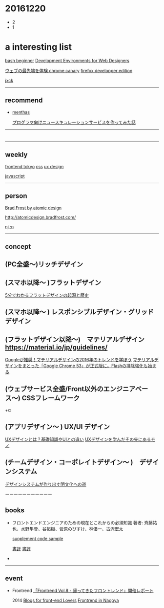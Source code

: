# 20161220

- 2 
- 1


# a interesting list
[bash beginner](https://rat.cis.k.hosei.ac.jp/article/linux/bash_intro.html)
[Development Environments for Web Designers](https://gumroad.com/l/GFXe/cnlp39)

[ウェブの最先端を体験 chrome canary](https://www.google.co.jp/chrome/browser/canary.html)
[firefox developper edition](https://www.mozilla.org/ja/firefox/developer/?utm_campaign=mdn-front-pg-promo&utm_medium=referral&utm_source=developer.mozilla.org)

[jxck ](https://blog.jxck.io/)


---------------
## recommend
- [menthas](http://menthas.com/)

  [プログラマ向けニュースキュレーションサービスを作ってみた話](http://qiita.com/ytanaka/items/a0144b623a8dd7fcdbbe)

---------------
# 
---------------

## weekly
[frontend tokyo](https://frontendweekly.tokyo/)
[css](http://css-weekly.com/)
[ux design](http://uxdesignweekly.com/)

[javascript](http://javascriptweekly.com/)

---------------

## person
[Brad Frost by atomic design](https://mobile.twitter.com/brad_frost)

  http://atomicdesign.bradfrost.com/

[nj :n](https://github.com/tjwebb)

[]()


---------------

## concept

## (PC全盛〜)リッチデザイン

## (スマホ以降〜 )フラットデザイン
[5分でわかるフラットデザインの起源と歴史](http://www.seojapan.com/blog/flat-design)

## (スマホ以降〜 ) レスポンシブルデザイン・グリッドデザイン

## (フラットデザイン以降〜)　マテリアルデザイン  https://material.io/jp/guidelines/
[Googleが推奨！マテリアルデザインの2016年のトレンドを学ぼう](https://ferret-plus.com/5200)
[マテリアルデザインをまとった「Google Chrome 53」が正式版に。Flashの排除強化も始まる](http://forest.watch.impress.co.jp/docs/news/1017725.html)

## (ウェブサービス全盛/Front以外のエンジニアベース〜) CSSフレームワーク

+α
## (アプリデザイン〜 ) UX/UI デザイン
[UXデザインとは？基礎知識やUIとの違い](https://blog.codecamp.jp/uxdesign)
[UXデザインを学んだその先にあるモノ](http://blog.tsubotax.com/archives/3354)


## (チームデザイン・コーポレイトデザイン〜 )　デザインシステム
[デザインシステムが作り出す明文化への道](http://www.yasuhisa.com/could/article/design-system-language/)


ーーーーーーーーーーー
## books

- フロントエンドエンジニアのための現在とこれからの必須知識
著者: 斉藤祐也、水野隼登、谷拓樹、菅原のびすけ、林優一、古沢宏太

  [supplement code sample](https://book.mynavi.jp/supportsite/detail/9784839956752.html)

  [書評](http://littlebird.mobi/2016/02/frontend_knowledge/)
  [書評](http://fnya.cocolog-nifty.com/blog/2016/04/post-b55c.html)

- 

-----------------
## event
- Frontrend
[「Frontrend Vol.8 - 帰ってきたフロントレンド」開催レポート](http://gihyo.jp/news/report/2016/12/0901)

  2014 
  [Blogs for front-end Lovers](http://frontrend.github.io/)
  [Frontrend in Nagoya](http://frontrend.github.io/blog/frontrend-in-nagoya-end/)







